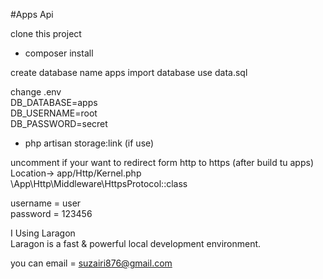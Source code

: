 #Apps Api

clone this project

- composer install

create database name apps
import database use data.sql

change .env <br>
DB_DATABASE=apps <br>
DB_USERNAME=root <br>
DB_PASSWORD=secret <br>

- php artisan storage:link (if use)

uncomment if your want to redirect form http to https (after build tu apps)<br>
Location-> app/Http/Kernel.php<br>
\App\Http\Middleware\HttpsProtocol::class

username = user <br>
password = 123456

I Using Laragon<br>
Laragon is a fast & powerful local development environment.

you can email = suzairi876@gmail.com